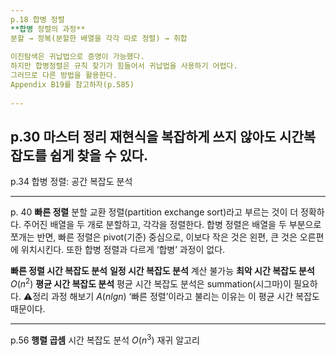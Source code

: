 ```yaml
---
p.18 합병 정렬
**합병 정렬의 과정**
분할 → 정복(분할한 배열을 각각 따로 정렬) → 취합
  
이진탐색은 귀납법으로 증명이 가능했다.
하지만 합병정렬은 규칙 찾기가 힘들어서 귀납법을 사용하기 어렵다.
그러므로 다른 방법을 활용한다.
Appendix B19를 참고하자(p.585)
  
---
```

  
p.30
**마스터 정리**
재현식을 복잡하게 쓰지 않아도 시간복잡도를 쉽게 찾을 수 있다.
---
p.34
합병 정렬: 공간 복잡도 분석
  
---
p. 40
**빠른 정렬**
분할 교환 정렬(partition exchange sort)라고 부르는 것이 더 정확하다.
주어진 배열을 두 개로 분할하고, 각각을 정렬한다.
합병 정렬은 배열을 두 부분으로 쪼개는 반면, 빠른 정렬은 pivot(기준) 중심으로, 이보다 작은 것은 왼편, 큰 것은 오른편에 위치시킨다.
또한 합병 정렬과 다르게 ‘합병’ 과정이 없다.
  
**빠른 정렬 시간 복잡도 분석**
**일정 시간 복잡도 분석**
계산 불가능
**최악 시간 복잡도 분석**
$O(n^2)$﻿
**평균 시간 복잡도 분석**
평균 시간 복잡도 분석은 summation(시그마)이 필요하다.
⚠️정리 과정 해보기
$A(nlgn)$﻿
‘빠른 정렬’이라고 불리는 이유는 이 평균 시간 복잡도 때문이다.
  
---
p.56
**행렬 곱셈**
시간 복잡도 분석
$O(n^3)$﻿
재귀 알고리
